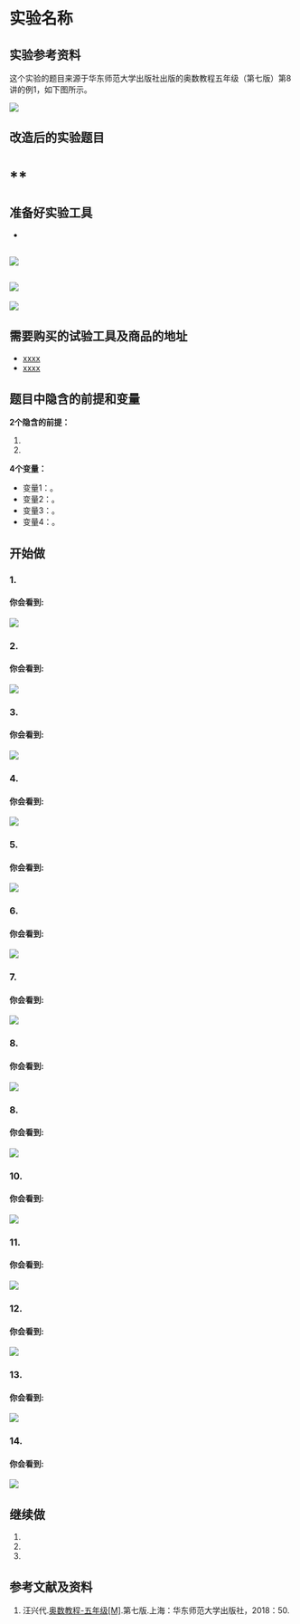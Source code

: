# 实验名称

## 实验参考资料

这个实验的题目来源于华东师范大学出版社出版的奥数教程五年级（第七版）第8讲的例1，如下图所示。

![](/images/x年级/xxxxx/牛吃草问题-奥数教程5年级-p50.jpg)

## 改造后的实验题目

# ** #

## 准备好实验工具
- 
![](/images/x年级/xxxxx/7个奶牛模型.jpg)
- 
![](/images/x年级/xxxxx/7个奶牛模型.jpg)
- 
![](/images/x年级/xxxxx/7个奶牛模型.jpg)

## 需要购买的试验工具及商品的地址

- [xxxx](https://item.taobao.com/item.htm?spm=a1z09.2.0.0.418e2e8do10tmc&id=554602467419&_u=pc6ncud1715)
- [xxxx](https://detail.tmall.com/item.htm?spm=a230r.1.14.30.12dc6565ZGKpy5&id=580152161180&ns=1&abbucket=9&skuId=4030221498329)

## 题目中隐含的前提和变量

**2个隐含的前提：**

1. 
2. 

**4个变量：**

- 变量1：。
- 变量2：。
- 变量3：。
- 变量4：。
 
## 开始做

### 1. 


#### 你会看到: 

![](/images/x年级/xxxxx/1a.jpg)

### 2. 


#### 你会看到: 

![](/images/x年级/xxxxx/1a.jpg)

### 3. 


#### 你会看到: 

![](/images/x年级/xxxxx/1a.jpg)

### 4. 


#### 你会看到: 

![](/images/x年级/xxxxx/1a.jpg)

### 5. 


#### 你会看到: 

![](/images/x年级/xxxxx/1a.jpg)

### 6. 


#### 你会看到: 

![](/images/x年级/xxxxx/1a.jpg)

### 7. 


#### 你会看到: 

![](/images/x年级/xxxxx/1a.jpg)

### 8. 


#### 你会看到: 

![](/images/x年级/xxxxx/1a.jpg)

### 8. 


#### 你会看到: 

![](/images/x年级/xxxxx/1a.jpg)

### 10. 


#### 你会看到: 

![](/images/x年级/xxxxx/1a.jpg)

### 11. 


#### 你会看到: 

![](/images/x年级/xxxxx/1a.jpg)

### 12. 


#### 你会看到: 

![](/images/x年级/xxxxx/1a.jpg)

### 13. 


#### 你会看到: 

![](/images/x年级/xxxxx/1a.jpg)

### 14. 


#### 你会看到: 

![](/images/x年级/xxxxx/1a.jpg)

## 继续做

1. 

2. 

3. 

## 参考文献及资料

1. 汪兴代.[奥数教程-五年级[M]](https://detail.tmall.com/item.htm?id=574778340741&spm=a1z09.2.0.0.49272e8dfRxiP3&_u=jc6ncudc78b).第七版.上海：华东师范大学出版社，2018：50.